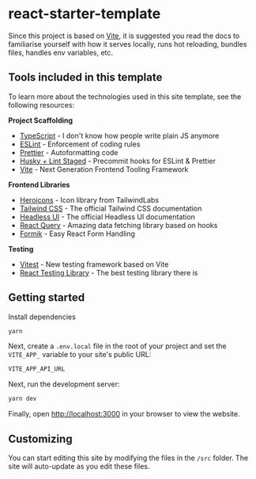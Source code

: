 # react-starter-template

Since this project is based on [Vite](https://vitejs.dev/), it is suggested you read the docs to familiarise yourself with how it serves locally, runs hot reloading, bundles files, handles env variables, etc.

## Tools included in this template

To learn more about the technologies used in this site template, see the following resources:

**Project Scaffolding**
- [TypeScript](https://www.typescriptlang.org/) - I don't know how people write plain JS anymore
- [ESLint](https://eslint.org/) - Enforcement of coding rules
- [Prettier](https://prettier.io/) - Autoformatting code
- [Husky + Lint Staged](https://prettier.io/docs/en/precommit.html) - Precommit hooks for ESLint & Prettier
- [Vite](https://vitejs.dev/) - Next Generation Frontend Tooling Framework

**Frontend Libraries**
- [Heroicons](https://heroicons.com/) - Icon library from TailwindLabs
- [Tailwind CSS](https://tailwindcss.com) - The official Tailwind CSS documentation
- [Headless UI](https://headlessui.dev) - The official Headless UI documentation
- [React Query](https://tanstack.com/query/latest/docs/react/overview) - Amazing data fetching library based on hooks
- [Formik](https://formik.org/) - Easy React Form Handling

**Testing**
- [Vitest](https://vitest.dev/) - New testing framework based on Vite
- [React Testing Library](https://testing-library.com/docs/react-testing-library/intro/) - The best testing library there is

## Getting started

Install dependencies

```bash
yarn
```

Next, create a `.env.local` file in the root of your project and set the `VITE_APP_` variable to your site's public URL:

```bash
VITE_APP_API_URL
```

Next, run the development server:

```bash
yarn dev
```

Finally, open [http://localhost:3000](http://localhost:3000) in your browser to view the website.

## Customizing

You can start editing this site by modifying the files in the `/src` folder. The site will auto-update as you edit these files.

